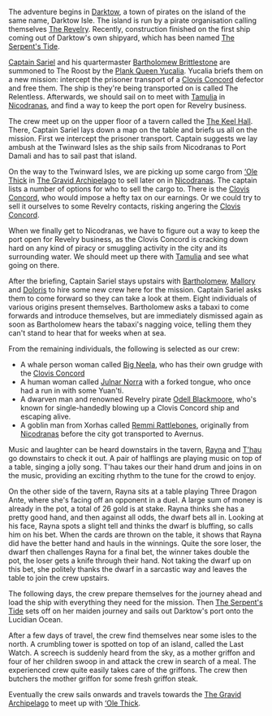 The adventure begins in [Darktow](../2.%20Locations/Darktow%20Isle/Darktow.md), a town of pirates on the island of the same name, Darktow Isle. The island is run by a pirate organisation calling themselves [The Revelry](../3.%20Factions/The%20Revelry.md). Recently, construction finished on the first ship coming out of Darktow's own shipyard, which has been named [The Serpent's Tide](../2.%20Locations/Darktow%20Isle/The%20Serpent's%20Tide.md).

[Captain Sariel](../1.%20People/Serpent's%20Tide/Captain%20Cassian%20Sariel%20de%20Rochefort.md) and his quartermaster [Bartholomew Brittlestone](../1.%20People/The%20party/Bartholomew%20Brittlestone.md) are summoned to The Roost by the [Plank Queen Yucalia](../1.%20People/Darktow/Plank%20Queen%20Yucalia.md). Yucalia briefs them on a new mission: intercept the prisoner transport of a [Clovis Concord](../3.%20Factions/Clovis%20Concord.md) defector and free them. The ship is they're being transported on is called The Relentless. Afterwards, we should sail on to meet with [Tamulia](../1.%20People/Nicodranas/Tamulia.md) in [Nicodranas](../2.%20Locations/Menagerie%20Coast/Nicodranas.md), and find a way to keep the port open for Revelry business.

The crew meet up on the upper floor of a tavern called the [The Keel Hall](../2.%20Locations/Darktow%20Isle/The%20Keel%20Hall.md). There, Captain Sariel lays down a map on the table and briefs us all on the mission. First we intercept the prisoner transport. Captain suggests we lay ambush at the Twinward Isles as the ship sails from Nicodranas to Port Damali and has to sail past that island.

On the way to the Twinward Isles, we are picking up some cargo from [‘Ole Thick](../1.%20People/Lucidian%20Ocean/%E2%80%98Ole%20Thick.md) in [The Gravid Archipelago](../2.%20Locations/Lucidian%20Ocean/The%20Gravid%20Archipelago.md) to sell later on in [Nicodranas](../2.%20Locations/Menagerie%20Coast/Nicodranas.md). The captain lists a number of options for who to sell the cargo to. There is the [Clovis Concord](../3.%20Factions/Clovis%20Concord.md), who would impose a hefty tax on our earnings. Or we could try to sell it ourselves to some Revelry contacts, risking angering the [Clovis Concord](../3.%20Factions/Clovis%20Concord.md).

When we finally get to Nicodranas, we have to figure out a way to keep the port open for Revelry business, as the Clovis Concord is cracking down hard on any kind of piracy or smuggling activity in the city and its surrounding water. We should meet up there with [Tamulia](../1.%20People/Nicodranas/Tamulia.md) and see what going on there.

After the briefing, Captain Sariel stays upstairs with [Bartholomew](../1.%20People/The%20party/Bartholomew%20Brittlestone.md), [Mallory](../1.%20People/The%20party/Mallory%20Calder.md) and [Doloris](../1.%20People/The%20party/Doloris.md) to hire some new crew here for the mission. Captain Sariel asks them to come forward so they can take a look at them. Eight individuals of various origins present themselves. Bartholomew asks a tabaxi to come forwards and introduce themselves, but are immediately dismissed again as soon as Bartholomew hears the tabaxi's nagging voice, telling them they can't stand to hear that for weeks when at sea.

From the remaining individuals, the following is selected as our crew:

* A whale person woman called [Big Neela](../1.%20People/Serpent's%20Tide/Big%20Neela.md), who has their own grudge with the [Clovis Concord](../3.%20Factions/Clovis%20Concord.md)
* A human woman called [Julnar Norra](../1.%20People/Serpent's%20Tide/Julnar%20Norra.md) with a forked tongue, who once had a run in with some Yuan'ti.
* A dwarven man and renowned Revelry pirate [Odell Blackmoore](../1.%20People/Serpent's%20Tide/Odell%20Blackmoore.md), who's known for single-handedly blowing up a Clovis Concord ship and escaping alive.
* A goblin man from Xorhas called [Remmi Rattlebones](../1.%20People/Serpent's%20Tide/Remmi%20Rattlebones.md), originally from [Nicodranas](../2.%20Locations/Menagerie%20Coast/Nicodranas.md) before the city got transported to Avernus.

Music and laughter can be heard downstairs in the tavern, [Rayna](../1.%20People/The%20party/Rayna%20Khatri.md) and [T'hau](../1.%20People/The%20party/T'hau.md) go downstairs to check it out. A pair of halflings are playing music on top of a table, singing a jolly song. T'hau takes our their hand drum and joins in on the music, providing an exciting rhythm to the tune for the crowd to enjoy.

On the other side of the tavern, Rayna sits at a table playing Three Dragon Ante, where she's facing off an opponent in a duel. A large sum of money is already in the pot, a total of 26 gold is at stake. Rayna thinks she has a pretty good hand, and then against all odds, the dwarf bets all in. Looking at his face, Rayna spots a slight tell and thinks the dwarf is bluffing, so calls him on his bet. When the cards are thrown on the table, it shows that Rayna did have the better hand and hauls in the winnings. Quite the sore loser, the dwarf then challenges Rayna for a final bet, the winner takes double the pot, the loser gets a knife through their hand. Not taking the dwarf up on this bet, she politely thanks the dwarf in a sarcastic way and leaves the table to join the crew upstairs.

The following days, the crew prepare themselves for the journey ahead and load the ship with everything they need for the mission. Then [The Serpent's Tide](../2.%20Locations/Darktow%20Isle/The%20Serpent's%20Tide.md) sets off on her maiden journey and sails out Darktow's port onto the Lucidian Ocean.

After a few days of travel, the crew find themselves near some isles to the north. A crumbling tower is spotted on top of an island, called the Last Watch. A screech is suddenly heard from the sky, as a mother griffon and four of her children swoop in and attack the crew in search of a meal. The experienced crew quite easily takes care of the griffons. The crew then butchers the mother griffon for some fresh griffon steak.

Eventually the crew sails onwards and travels towards the [The Gravid Archipelago](../2.%20Locations/Lucidian%20Ocean/The%20Gravid%20Archipelago.md) to meet up with [‘Ole Thick](../1.%20People/Lucidian%20Ocean/%E2%80%98Ole%20Thick.md).
